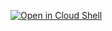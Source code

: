 [![Open in Cloud Shell](https://gstatic.com/cloudssh/images/open-btn.svg)](https://shell.cloud.google.com/cloudshell/editor?cloudshell_git_repo=https%3A%2F%2Fgithub.com%2Fgalz10%2Fcontact-center-ai-samples.git&cloudshell_workspace=easy-run-agent-button)